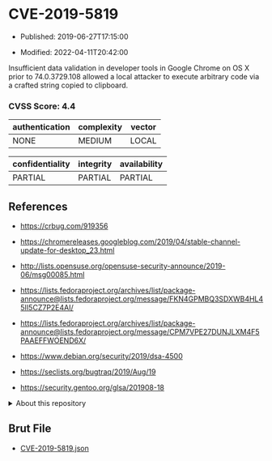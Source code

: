 # CVE-2019-5819

- Published: 2019-06-27T17:15:00

- Modified: 2022-04-11T20:42:00

Insufficient data validation in developer tools in Google Chrome on OS X prior to 74.0.3729.108 allowed a local attacker to execute arbitrary code via a crafted string copied to clipboard.

### CVSS Score: **4.4**

| authentication | complexity | vector |
| --- | --- | --- |
| NONE | MEDIUM | LOCAL |

| confidentiality | integrity | availability |
| --- | --- | --- |
| PARTIAL | PARTIAL | PARTIAL |

## References

* https://crbug.com/919356

* https://chromereleases.googleblog.com/2019/04/stable-channel-update-for-desktop_23.html

* http://lists.opensuse.org/opensuse-security-announce/2019-06/msg00085.html

* https://lists.fedoraproject.org/archives/list/package-announce@lists.fedoraproject.org/message/FKN4GPMBQ3SDXWB4HL45II5CZ7P2E4AI/

* https://lists.fedoraproject.org/archives/list/package-announce@lists.fedoraproject.org/message/CPM7VPE27DUNJLXM4F5PAAEFFWOEND6X/

* https://www.debian.org/security/2019/dsa-4500

* https://seclists.org/bugtraq/2019/Aug/19

* https://security.gentoo.org/glsa/201908-18

<details>
<summary>About this repository</summary> 

  This repository is part of the project [Live Hack CVE](https://github.com/Live-Hack-CVE). Main website can be found [www.live-hack.org](https://www.live-hack.org) 
  
  Made by [Sn0wAlice](https://github.com/Sn0wAlice) for the people that care about security and need to have a feed of the latest CVEs. Hope you enjoy it, don't forget to star the repo and follow me on [Twitter](https://twitter.com/Sn0wAlice) and [Github](https://github.com/Sn0wAlice). And that is my [personnal website](https://www.alice-snow.me/)

  - [Home Page](https://github.com/Live-Hack-CVE)
  - [Framework](https://github.com/Live-Hack-CVE/cve-framework)
  - [CVE database](https://github.com/Live-Hack-CVE/full_database)
  - [Changelog](https://github.com/Live-Hack-CVE/Changelog)
</details>

## Brut File

* [CVE-2019-5819.json](https://raw.githubusercontent.com/Live-Hack-CVE/full_database/main/cves/2019/CVE-2019-5819.json)

